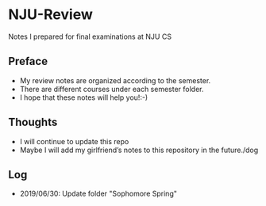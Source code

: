# NJU-Review
Notes I prepared for final examinations at NJU CS
## Preface
- My review notes are organized according to the semester.
- There are different courses under each semester folder.
- I hope that these notes will help you!:-)
## Thoughts
- I will continue to update this repo
- Maybe I will add my girlfriend’s notes to this repository in the future./dog
## Log
- 2019/06/30: Update folder "Sophomore Spring"
